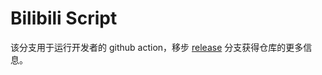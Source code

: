 # Bilibili Script

该分支用于运行开发者的 github action，移步 [release](https://github.com/warpmatrix/bilibili-script/tree/release) 分支获得仓库的更多信息。
